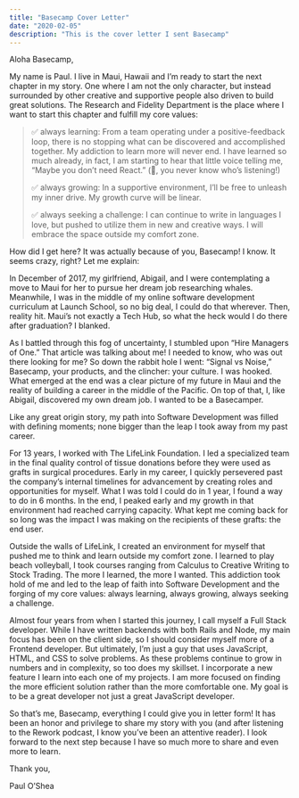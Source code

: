 ```yaml
---
title: "Basecamp Cover Letter"
date: "2020-02-05"
description: "This is the cover letter I sent Basecamp"
---
```


Aloha Basecamp,

My name is Paul. I live in Maui, Hawaii and I’m ready to start the next chapter in my story. One where I am not the only character, but instead surrounded by other creative and supportive people also driven to build great solutions. The Research and Fidelity Department is the place where I want to start this chapter and fulfill my core values:

> ✅ always learning: From a team operating under a positive-feedback loop, there is no stopping what can be discovered and accomplished together. My addiction to learn more will never end. I have learned so much already, in fact, I am starting to hear that little voice telling me, “Maybe you don’t need React.” (🤫, you never know who’s listening!)
>
> ✅ always growing: In a supportive environment, I’ll be free to unleash my inner drive. My growth curve will be linear.
>
> ✅ always seeking a challenge: I can continue to write in languages I love, but pushed to utilize them in new and creative ways. I will embrace the space outside my comfort zone.

How did I get here? It was actually because of you, Basecamp! I know. It seems crazy, right? Let me explain:

In December of 2017, my girlfriend, Abigail, and I were contemplating a move to Maui for her to pursue her dream job researching whales. Meanwhile, I was in the middle of my online software development curriculum at Launch School, so no big deal, I could do that wherever. Then, reality hit. Maui’s not exactly a Tech Hub, so what the heck would I do there after graduation? I blanked.

As I battled through this fog of uncertainty, I stumbled upon “Hire Managers of One.” That article was talking about me! I needed to know, who was out there looking for me? So down the rabbit hole I went: “Signal vs Noise,” Basecamp, your products, and the clincher: your culture. I was hooked. What emerged at the end was a clear picture of my future in Maui and the reality of building a career in the middle of the Pacific. On top of that, I, like Abigail, discovered my own dream job. I wanted to be a Basecamper.

Like any great origin story, my path into Software Development was filled with defining moments; none bigger than the leap I took away from my past career.

For 13 years, I worked with The LifeLink Foundation. I led a specialized team in the final quality control of tissue donations before they were used as grafts in surgical procedures. Early in my career, I quickly persevered past the company’s internal timelines for advancement by creating roles and opportunities for myself. What I was told I could do in 1 year, I found a way to do in 6 months. In the end, I peaked early and my growth in that environment had reached carrying capacity. What kept me coming back for so long was the impact I was making on the recipients of these grafts: the end user.

Outside the walls of LifeLink, I created an environment for myself that pushed me to think and learn outside my comfort zone. I learned to play beach volleyball, I took courses ranging from Calculus to Creative Writing to Stock Trading. The more I learned, the more I wanted. This addiction took hold of me and led to the leap of faith into Software Development and the forging of my core values: always learning, always growing, always seeking a challenge.

Almost four years from when I started this journey, I call myself a Full Stack developer. While I have written backends with both Rails and Node, my main focus has been on the client side, so I should consider myself more of a Frontend developer. But ultimately, I’m just a guy that uses JavaScript, HTML, and CSS to solve problems. As these problems continue to grow in numbers and in complexity, so too does my skillset. I incorporate a new feature I learn into each one of my projects. I am more focused on finding the more efficient solution rather than the more comfortable one. My goal is to be a great developer not just a great JavaScript developer.

So that’s me, Basecamp, everything I could give you in letter form! It has been an honor and privilege to share my story with you (and after listening to the Rework podcast, I know you’ve been an attentive reader). I look forward to the next step because I have so much more to share and even more to learn.

Thank you,

Paul O’Shea
